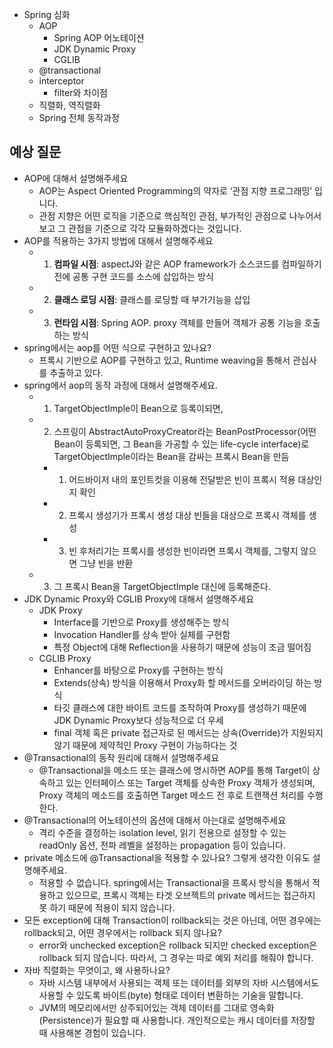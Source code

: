 - Spring 심화
  - AOP
    - Spring AOP 어노테이션
    - JDK Dynamic Proxy
    - CGLIB
  - @transactional
  - interceptor
    - filter와 차이점
  - 직렬화, 역직렬화
  - Spring 전체 동작과정

## 예상 질문
- AOP에 대해서 설명해주세요
  - AOP는 Aspect Oriented Programming의 약자로 ‘관점 지향 프로그래밍’ 입니다.
  - 관점 지향은 어떤 로직을 기준으로 핵심적인 관점, 부가적인 관점으로 나누어서 보고 그 관점을 기준으로 각각 모듈화하겠다는 것입니다.
- AOP를 적용하는 3가지 방법에 대해서 설명해주세요
  - 1. **컴파일 시점**: aspectJ와 같은 AOP framework가 소스코드를 컴파일하기 전에 공통 구현 코드를 소스에 삽입하는 방식
  - 2. **클래스 로딩 시점**: 클래스를 로딩할 때 부가기능을 삽입
  - 3. **런타임 시점**: Spring AOP. proxy 객체를 만들어 객체가 공통 기능을 호출하는 방식
- spring에서는 aop를 어떤 식으로 구현하고 있나요?
  - 프록시 기반으로 AOP를 구현하고 있고, Runtime weaving을 통해서 관심사를 추출하고 있다.
- spring에서 aop의 동작 과정에 대해서 설명해주세요.
  - 1. TargetObjectImple이 Bean으로 등록이되면,
  - 2. 스프링이 AbstractAutoProxyCreator라는 BeanPostProcessor(어떤 Bean이 등록되면, 그 Bean을 가공할 수 있는 life-cycle interface)로 TargetObjectImple이라는 Bean을 감싸는 프록시 Bean을 만듬
    - 1. 어드바이저 내의 포인트컷을 이용해 전달받은 빈이 프록시 적용 대상인지 확인
    - 2. 프록시 생성기가 프록시 생성 대상 빈들을 대상으로 프록시 객체를 생성
    - 3. 빈 후처리기는 프록시를 생성한 빈이라면 프록시 객체를, 그렇지 않으면 그냥 빈을 반환
  - 3. 그 프록시 Bean을 TargetObjectImple 대신에 등록해준다.
- JDK Dynamic Proxy와 CGLIB Proxy에 대해서 설명해주세요
  - JDK Proxy
    - Interface를 기반으로 Proxy를 생성해주는 방식
    - Invocation Handler를 상속 받아 실체를 구현함
    - 특정 Object에 대해 Reflection을 사용하기 때문에 성능이 조금 떨어짐
  - CGLIB Proxy
    - Enhancer를 바탕으로 Proxy를 구현하는 방식
    - Extends(상속) 방식을 이용해서 Proxy화 할 메서드를 오버라이딩 하는 방식
    - 타깃 클래스에 대한 바이트 코드를 조작하여 Proxy를 생성하기 때문에 JDK Dynamic Proxy보다 성능적으로 더 우세
    - final 객체 혹은 private 접근자로 된 메서드는 상속(Override)가 지원되지 않기 때문에 제약적인 Proxy 구현이 가능하다는 것
- @Transactional의 동작 원리에 대해서 설명해주세요
  - @Transactional을 메소드 또는 클래스에 명시하면 AOP를 통해 Target이 상속하고 있는 인터페이스 또는 Target 객체를 상속한 Proxy 객체가 생성되며, Proxy 객체의 메소드를 호출하면 Target 메소드 전 후로 트랜잭션 처리를 수행한다.
- @Transactional의 어노테이션의 옵션에 대해서 아는대로 설명해주세요
  - 격리 수준을 결정하는 isolation level, 읽기 전용으로 설정할 수 있는 readOnly 옵션, 전파 레벨을 설정하는 propagation 등이 있습니다. 
- private 메소드에 @Transactional을 적용할 수 있나요? 그렇게 생각한 이유도 설명해주세요.
  - 적용할 수 없습니다. spring에서는 Transactional을 프록시 방식을 통해서 적용하고 있으므로, 프록시 객체는 타겟 오브젝트의 private 메서드는 접근하지 못 하기 때문에 적용이 되지 않습니다.
- 모든 exception에 대해 Transaction이 rollback되는 것은 아닌데, 어떤 경우에는 rollback되고, 어떤 경우에서는 rollback 되지 않나요?
  - error와 unchecked exception은 rollback 되지만 checked exception은 rollback 되지 않습니다. 따라서, 그 경우는 따로 예외 처리를 해줘야 합니다. 
- 자바 직렬화는 무엇이고, 왜 사용하나요?
  - 자바 시스템 내부에서 사용되는 객체 또는 데이터를 외부의 자바 시스템에서도 사용할 수 있도록 바이트(byte) 형태로 데이터 변환하는 기술을 말합니다.
  - JVM의 메모리에서만 상주되어있는 객체 데이터를 그대로 영속화(Persistence)가 필요할 때 사용합니다. 개인적으로는 캐시 데이터를 저장할 때 사용해본 경험이 있습니다.
